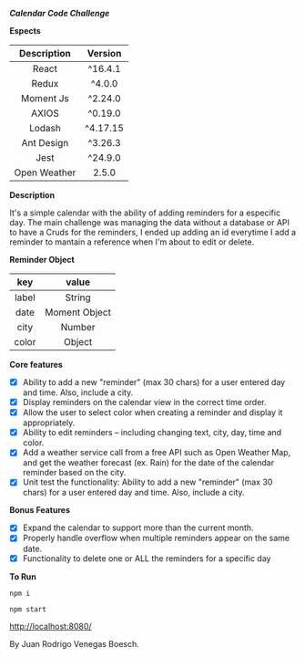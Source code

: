 ***Calendar Code Challenge***

__Espects__

| Description   | Version|
| :---:   | :---: |   
| React | ^16.4.1 |
| Redux     |^4.0.0 |
| Moment Js     | ^2.24.0 |
| AXIOS     | ^0.19.0 |
| Lodash     | ^4.17.15 |
| Ant Design     | ^3.26.3 |
| Jest     | ^24.9.0 |
| Open Weather     | 2.5.0 |

__Description__

It's a simple calendar with the ability of adding reminders for a especific day.
The main challenge was managing the data without a database or API to have a Cruds for the reminders, I ended up adding an id everytime I add a reminder to mantain a reference when I'm about to edit or delete.

__Reminder Object__

| key   | value|
| :---:   | :---: | 
| label | String |
| date     | Moment Object |
| city     | Number |
| color     | Object|

__Core features__

- [x] Ability to add a new "reminder" (max 30 chars) for a user entered day and time. Also, include a city. 
- [x]  Display reminders on the calendar view in the correct time order. 
- [x]  Allow the user to select color when creating a reminder and display it appropriately. 
- [x]  Ability to edit reminders – including changing text, city, day, time and color. 
- [x]  Add a weather service call from a free API such as Open Weather Map, and get the weather forecast (ex. Rain) for the date of the calendar reminder based on the city. 
- [x]  Unit test the functionality: Ability to add a new "reminder" (max 30 chars) for a user entered day and time. Also, include a city. 

__Bonus Features__

- [x] Expand the calendar to support more than the current month. 
- [x] Properly handle overflow when multiple reminders appear on the same date. 
- [x] Functionality to delete one or ALL the reminders for a specific day 

__To Run__

```
npm i
```

```
npm start
```

[http://localhost:8080/](http://localhost:8080/)

By Juan Rodrigo Venegas Boesch.
